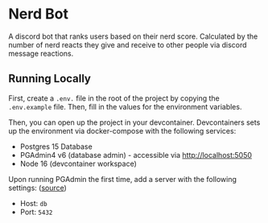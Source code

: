 # Nerd Bot

A discord bot that ranks users based on their nerd score. Calculated by the number of nerd reacts they give and receive to other people via discord message reactions.

## Running Locally

First, create a `.env.` file in the root of the project by copying the `.env.example` file. Then, fill in the values for the environment variables.

Then, you can open up the project in your devcontainer. Devcontainers sets up the environment via docker-compose with the following services:

- Postgres 15 Database
- PGAdmin4 v6 (database admin) - accessible via [http://localhost:5050](http://localhost:5050)
- Node 16 (devcontainer workspace)

Upon running PGAdmin the first time, add a server with the following settings: ([source](https://stackoverflow.com/a/51172659))

- Host: `db`
- Port: `5432`
